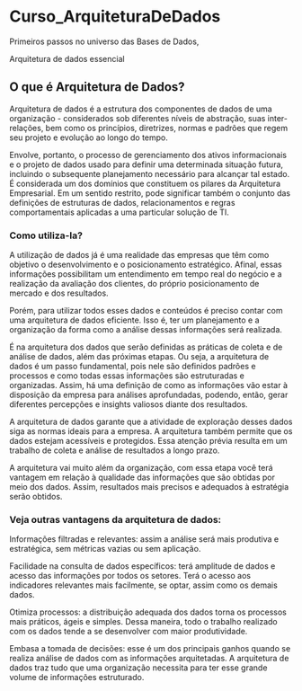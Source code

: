 # Curso_ArquiteturaDeDados

Primeiros passos no universo das Bases de Dados,

Arquitetura de dados essencial

## O que é Arquitetura de Dados?

Arquitetura de dados é a estrutura dos componentes de dados de uma organização - considerados sob diferentes níveis de abstração, suas inter-relações, bem como os princípios, diretrizes, normas e padrões que regem seu projeto e evolução ao longo do tempo.

Envolve, portanto, o processo de gerenciamento dos ativos informacionais e o projeto de dados usado para definir uma determinada situação futura, incluindo o subsequente planejamento necessário para alcançar tal estado. É considerada um dos domínios que constituem os pilares da Arquitetura Empresarial. Em um sentido restrito, pode significar também o conjunto das definições de estruturas de dados, relacionamentos e regras comportamentais aplicadas a uma particular solução de TI.

### Como utiliza-la?

A utilização de dados já é uma realidade das empresas que têm como objetivo o desenvolvimento e o posicionamento estratégico. Afinal, essas informações possibilitam um entendimento em tempo real do negócio e a realização da avaliação dos clientes, do próprio posicionamento de mercado e dos resultados.

Porém, para utilizar todos esses dados e conteúdos é preciso contar com uma arquitetura de dados eficiente. Isso é, ter um planejamento e a organização da forma como a análise dessas informações será realizada.

É na arquitetura dos dados que serão definidas as práticas de coleta e de análise de dados, além das próximas etapas. Ou seja, a arquitetura de dados é um passo fundamental, pois nele são definidos padrões e processos e como todas essas informações são estruturadas e organizadas. Assim, há uma definição de como as informações vão estar à disposição da empresa para análises aprofundadas, podendo, então, gerar diferentes percepções e insights valiosos diante dos resultados.

A arquitetura de dados garante que a atividade de exploração desses dados siga as normas ideais para a empresa. A arquitetura também permite que os dados estejam acessíveis e protegidos. Essa atenção prévia resulta em um trabalho de coleta e análise de resultados a longo prazo.

A arquitetura vai muito além da organização, com essa etapa você terá vantagem em relação à qualidade das informações que são obtidas por meio dos dados. Assim, resultados mais precisos e adequados à estratégia serão obtidos.

### Veja outras vantagens da arquitetura de dados: 

Informações filtradas e relevantes: assim a análise será mais produtiva e estratégica, sem métricas vazias ou sem aplicação.  

Facilidade na consulta de dados específicos: terá amplitude de dados e acesso das informações por todos os setores. Terá o acesso aos indicadores relevantes mais facilmente, se optar, assim como os demais dados.  

Otimiza processos: a distribuição adequada dos dados torna os processos mais práticos, ágeis e simples. Dessa maneira, todo o trabalho realizado com os dados tende a se desenvolver com maior produtividade.  

Embasa a tomada de decisões: esse é um dos principais ganhos quando se realiza análise de dados com as informações arquitetadas. A arquitetura de dados traz tudo que uma organização necessita para ter esse grande volume de informações estruturado. 
